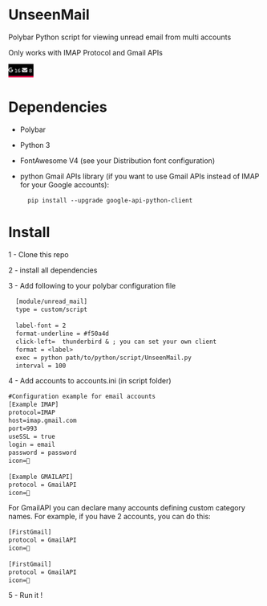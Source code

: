 # UnseenMail
Polybar Python script for viewing unread email from multi accounts

Only works with IMAP Protocol and Gmail APIs

![](./screenshot/UnseenMail.png) 

# Dependencies
- Polybar
- Python 3
- FontAwesome V4 (see your Distribution font configuration)
- python Gmail APIs library (if you want to use Gmail APIs instead of IMAP for your Google accounts):
    	
    	
        pip install --upgrade google-api-python-client

# Install

1 - Clone this repo

2 - install all dependencies 

3 - Add following to your polybar configuration file


	  [module/unread_mail]
	  type = custom/script
	  
	  label-font = 2
	  format-underline = #f50a4d
	  click-left=  thunderbird & ; you can set your own client
	  format = <label>
	  exec = python path/to/python/script/UnseenMail.py
	  interval = 100

4 - Add accounts to accounts.ini (in script folder)

	#Configuration example for email accounts
	[Example IMAP]
	protocol=IMAP
	host=imap.gmail.com
	port=993
	useSSL = true
	login = email
	password = password
	icon=
	
	[Example GMAILAPI]
    protocol = GmailAPI
    icon=

For GmailAPI you can declare many accounts defining custom category names. For example, if you have 2 accounts, you can do this:
    
    [FirstGmail]
    protocol = GmailAPI
    icon=

    [FirstGmail]
    protocol = GmailAPI
    icon=
    
5 - Run it !